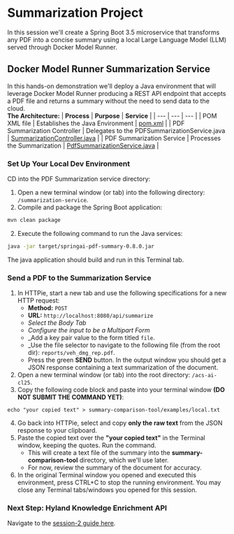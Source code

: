 # Summarization Project
In this session we'll create a Spring Boot 3.5 microservice that transforms any PDF into a concise summary using a local Large Language Model (LLM) served through Docker Model Runner.  


## Docker Model Runner Summarization Service
In this hands-on demonstration we'll deploy a Java environment that will leverage Docker Model Runner producing a REST API endpoint that accepts a PDF file and returns a summary without the need to send data to the cloud.  
**The Architecture:**
| **Process**   | **Purpose**   | **Service**   |
| ---           | ---           | ---           |
| POM XML file  | Establishes the Java Environment  | [pom.xml](../summarization-service/pom.xml)  |
| PDF Summarization Controller   | Delegates to the PDFSummarizationService.java | [SummarizationController.java](../summarization-service/src/main/java/org/alfresco/ai/summarize/rest/SummarizationController.java)  |
| PDF Summarization Service   | Processes the Summarization | [PdfSummarizationService.java](../summarization-service/src/main/java/org/alfresco/ai/summarize/service/PdfSummarizationService.java)  |


### Set Up Your Local Dev Environment
CD into the PDF Summarization service directory:
1. Open a new terminal window (or tab) into the following directory: ```/summarization-service```.  
2. Compile and package the Spring Boot application:
```bash
mvn clean package
```
2. Execute the following command to run the Java services:
```bash
java -jar target/springai-pdf-summary-0.8.0.jar
```
The java application should build and run in this Terminal tab.


### Send a PDF to the Summarization Service
1. In HTTPie, start a new tab and use the following specifications for a new HTTP request:
   - **Method:** ```POST```
   - **URL:** ```http://localhost:8080/api/summarize```
   - _Select the Body Tab_
   - _Configure the input to be a Multipart Form_
   - _Add a key pair value to the form titled ```file```.
   - _Use the file selector to navigate to the following file (from the root dir): ```reports/veh_dmg_rep.pdf```.
   - Press the green **SEND** button.
In the output window you should get a JSON response containing a text summarization of the document.
2. Open a new terminal window (or tab) into the root directory: ```/acs-ai-cl25```.  
3. Copy the following code block and paste into your terminal window **(DO NOT SUBMIT THE COMMAND YET)**:
```
echo "your copied text" > summary-comparison-tool/examples/local.txt
```
4. Go back into HTTPie, select and copy **only the raw text** from the JSON response to your clipboard.  
5. Paste the copied text over the **"your copied text"** in the Terminal window, keeping the quotes. Run the command. 
   - This will create a text file of the summary into the **summary-comparison-tool** directory, which we'll use later. 
   - For now, review the summary of the document for accuracy.  
6. In the original Terminal window you opened and executed this environment, press CTRL+C to stop the running environment. You may close any Terminal tabs/windows you opened for this session.


### Next Step: Hyland Knowledge Enrichment API
Navigate to the [session-2 guide here](./session-3.md).

